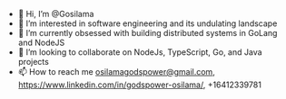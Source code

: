 - 👋 Hi, I’m @Gosilama
- 👀 I’m interested in software engineering and its undulating landscape
- 🌱 I’m currently obsessed with building distributed systems in GoLang and NodeJS
- 💞️ I’m looking to collaborate on NodeJs, TypeScript, Go, and Java projects
- 📫 How to reach me osilamagodspower@gmail.com, https://www.linkedin.com/in/godspower-osilama/, +16412339781

<!---
Gosilama/Gosilama is a ✨ special ✨ repository because its `README.md` (this file) appears on your GitHub profile.
You can click the Preview link to take a look at your changes.
--->
